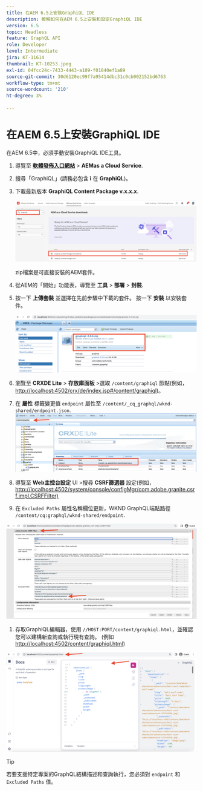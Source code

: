 ```yaml
---
title: 在AEM 6.5上安裝GraphiQL IDE
description: 瞭解如何在AEM 6.5上安裝和設定GraphiQL IDE
version: 6.5
topic: Headless
feature: GraphQL API
role: Developer
level: Intermediate
jira: KT-11614
thumbnail: KT-10253.jpeg
exl-id: 04fcc24c-7433-4443-a109-f01840ef1a89
source-git-commit: 30d6120ec99f7a95414dbc31c0cb002152bd6763
workflow-type: tm+mt
source-wordcount: '210'
ht-degree: 3%

---
```


# 在AEM 6.5上安裝GraphiQL IDE

在AEM 6.5中，必須手動安裝GraphiQL IDE工具。

1. 導覽至 **[軟體發佈入口網站](https://experience.adobe.com/#/downloads/content/software-distribution/en/aemcloud.html)** > **AEMas a Cloud Service**.
1. 搜尋「GraphiQL」(請務必包含 **ì** 在 **GraphiQL**)。
1. 下載最新版本 **GraphiQL Content Package v.x.x.x**.

   ![下載GraphiQL套件](assets/graphiql/software-distribution.png)

   zip檔案是可直接安裝的AEM套件。

1. 從AEM的「開始」功能表，導覽至 **工具** > **部署** > **封裝**.
1. 按一下 **上傳套裝** 並選擇在先前步驟中下載的套件。 按一下 **安裝** 以安裝套件。

   ![安裝GraphiQL套件](assets/graphiql/install-graphiql-package.png)

1. 瀏覽至 **CRXDE Lite** > **存放庫面板** >選取 `/content/graphiql` 節點(例如， <http://localhost:4502/crx/de/index.jsp#/content/graphiql>)。
1. 在 **屬性** 標籤變更值 `endpoint` 屬性至 `/content/_cq_graphql/wknd-shared/endpoint.json`.
   ![端點屬性值變更](assets/graphiql/endpoint-prop-value-change.png)

1. 導覽至 **Web主控台設定** UI >搜尋 **CSRF篩選器** 設定(例如，<http://localhost:4502/system/console/configMgr/com.adobe.granite.csrf.impl.CSRFFilter)>
1. 在 `Excluded Paths` 屬性名稱欄位更新，WKND GraphQL端點路徑 `/content/cq:graphql/wknd-shared/endpoint`.

![排除路徑屬性值變更](assets/graphiql/exclude-paths-value-change.png)

1. 存取GraphiQL編輯器，使用 `//HOST:PORT/content/graphiql.html`，並確認您可以建構新查詢或執行現有查詢。 (例如 <http://localhost:4502/content/graphiql.html>)

![GraphiQL編輯器](assets/graphiql/graphiql-editor.png)

>[!TIP]
>
>若要支援特定專案的GraphQL結構描述和查詢執行，您必須對 `endpoint` 和 `Excluded Paths` 值。
